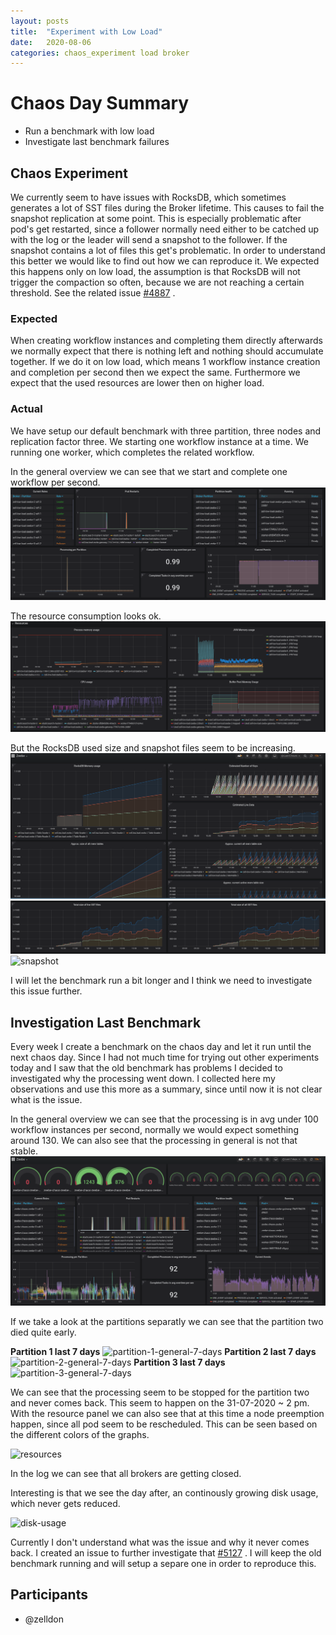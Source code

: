 ```yaml
---
layout: posts
title:  "Experiment with Low Load"
date:   2020-08-06
categories: chaos_experiment load broker
---
```


# Chaos Day Summary

 * Run a benchmark with low load
 * Investigate last benchmark failures

## Chaos Experiment

 We currently seem to have issues with RocksDB, which sometimes generates a lot of SST files during the Broker lifetime. This causes to fail the snapshot replication at some point.
 This is especially problematic after pod's get restarted, since a follower normally need either to be catched up with the log or the leader will send a snapshot to the follower.
 If the snapshot contains a lot of files this get's problematic. In order to understand this better we would like to find out how we can reproduce it. We expected this happens only on low load,
 the assumption is that RocksDB will not trigger the compaction so often, because we are not reaching a certain threshold. See the related issue [#4887](https://github.com/zeebe-io/zeebe/issues/4887) .

### Expected

 When creating workflow instances and completing them directly afterwards we normally expect that there is nothing left and nothing should accumulate together. If we do it on low load, which means 1 workflow instance creation and completion per second then we expect the same. Furthermore we expect that the used resources are lower then on higher load.

### Actual

 We have setup our default benchmark with three partition, three nodes and replication factor three. We starting one workflow instance at a time. We running one worker, which completes the related workflow.

In the general overview we can see that we start and complete one workflow per second.
![general](general-one-workflow.png)

The resource consumption looks ok.
![resource](resources-one-workflow.png)

But the RocksDB used size and snapshot files seem to be increasing.
![rocks1](rocks1.png)
![rocks2](rocks2.png)
![snapshot](https://user-images.githubusercontent.com/2758593/89533130-384fcc80-d7f3-11ea-83b8-69bbe75f5211.png)
 

I will let the benchmark run a bit longer and I think we need to investigate this issue further.

## Investigation Last Benchmark

Every week I create a benchmark on the chaos day and let it run until the next chaos day. Since I had not much time for trying out other experiments today and I saw that the old benchmark has problems I decided to investigated why the processing went down. I collected here my observations and use this more as a summary, since until now it is not clear what is the issue.

In the general overview we can see that the processing is in avg under 100 workflow instances per second, normally we would expect something around 130. We can also see that the processing in general is not that stable.
![general](general.png)

If we take a look at the partitions separatly we can see that the partition two died quite early.

**Partition 1 last 7 days**
![partition-1-general-7-days](https://user-images.githubusercontent.com/2758593/89543087-cb433380-d800-11ea-9d03-27d60a6cc49d.png)
**Partition 2 last 7 days**
![partition-2-general-7-days](https://user-images.githubusercontent.com/2758593/89543091-cb433380-d800-11ea-80ab-922c483cd039.png)
**Partition 3 last 7 days**
![partition-3-general-7-days](https://user-images.githubusercontent.com/2758593/89543093-cbdbca00-d800-11ea-9e86-d14b165e02eb.png)

We can see that the processing seem to be stopped for the partition two and never comes back. This seem to happen on the 31-07-2020 ~ 2 pm.
With the resource panel we can also see that at this time a node preemption happen, since all pod seem to be rescheduled. This can be seen based on the different colors of the graphs.

![resources](https://user-images.githubusercontent.com/2758593/89543095-cbdbca00-d800-11ea-962e-aee3fa95a826.png)

In the log we can see that all brokers are getting closed.

Interesting is that we see the day after, an continously growing disk usage, which never gets reduced.

![disk-usage](https://user-images.githubusercontent.com/2758593/89543083-c9797000-d800-11ea-82f3-a1b505811171.png)

Currently I don't understand what was the issue and why it never comes back. I created an issue to further investigate that [#5127](https://github.com/zeebe-io/zeebe/issues/5127) . I will keep the old benchmark running and will setup a separe one in order to reproduce this.

## Participants

 * @zelldon
